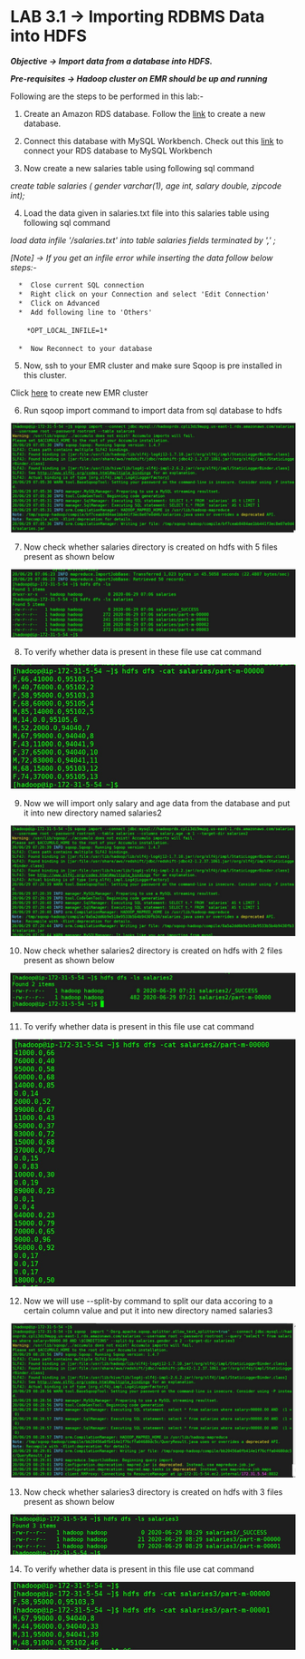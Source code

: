 # LAB 3.1 -> Importing RDBMS Data into HDFS

***Objective -> Import data from a database into HDFS.***

***Pre-requisites -> Hadoop cluster on EMR should be up and running***

Following are the steps to be performed in this lab:-

1. Create an Amazon RDS database. Follow the [link](https://github.com/prem1204/Pranay-CDAC/blob/aws-cloud/aws-services/rds-create-database.md) to create a new database.

2. Connect this database with MySQL Workbench. Check out this [link](https://github.com/prem1204/Pranay-CDAC/blob/aws-cloud/aws-services/rds-connect-db.md) to connect your RDS database to MySQL Workbench
   
3. Now create a new salaries table using following sql command

*create table salaries (
gender varchar(1),
age int,
salary double,
zipcode int);*

4. Load the data given in salaries.txt file into this salaries table using following sql command

*load data infile '<path-to-file>/salaries.txt' into table salaries fields terminated by ',' ;*

*[Note] -> If you get an infile error while inserting the data follow below steps:-*

      *  Close current SQL connection
      *  Right click on your Connection and select 'Edit Connection'
      *  Click on Advanced
      *  Add following line to 'Others'

        *OPT_LOCAL_INFILE=1*

      *  Now Reconnect to your database

5. Now, ssh to your EMR cluster and make sure Sqoop is pre installed in this cluster. 

Click [here](https://github.com/prem1204/Pranay-CDAC/blob/Big-Data/aws-services/emr-cluster-creation.md) to create new EMR cluster

6. Run sqoop import command to import data from sql database to hdfs

![sqoop-import](../../images/sqoop/import/sqoop-import.jpeg)

7. Now check whether salaries directory is created on hdfs with 5 files present as shown below

![sqoop-import-dfs-ls](../../images/sqoop/import/sqoop-import-dfs-ls.jpeg)

8. To verify whether data is present in these file use cat command

![sqoop-import-dfs-cat](../../images/sqoop/import/sqoop-import-dfs-cat.jpeg)

9. Now we will import only salary and age data from the database and put it into new directory named salaries2

![sqoop-import](../../images/sqoop/import/sqoop-import-sal-age.jpeg)

10. Now check whether salaries2 directory is created on hdfs with 2 files present as shown below

![sqoop-import-dfs-ls](../../images/sqoop/import/sqoop-import-dfs-ls-sal2.jpeg)

11. To verify whether data is present in this file use cat command

![sqoop-import-dfs-cat](../../images/sqoop/import/sqoop-import-dfs-cat-sal2.jpeg)

12. Now we will use --split-by command to split our data accoring to a certain column value and put it into new directory named salaries3

![sqoop-import](../../images/sqoop/import/sqoop-import-sal3.jpeg)

13. Now check whether salaries3 directory is created on hdfs with 3 files present as shown below

![sqoop-import-dfs-ls](../../images/sqoop/import/sqoop-import-dfs-ls-sal3.jpeg)

14.  To verify whether data is present in this file use cat command

![sqoop-import-dfs-cat](../../images/sqoop/import/sqoop-import-dfs-cat-sal3.jpeg)